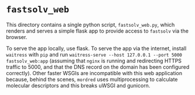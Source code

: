 # `fastsolv_web`
This directory contains a single python script, `fastsolv_web.py`, which renders and serves a simple flask app to provide access to `fastsolv` via the browser.

To serve the app locally, use flask.
To serve the app via the internet, install `waitress` with `pip` and run `waitress-serve --host 127.0.0.1 --port 5000 fastsolv_web:app` (assuming that `nginx` is running and redirecting HTTPS traffic to 5000, and that the DNS record on the domain has been configured correctly).
Other faster WSGIs are incompatible with this web application because, behind the scenes, `mordred` uses multiprocessing to calculate molecular descriptors and this breaks uWSGI and gunicorn.
